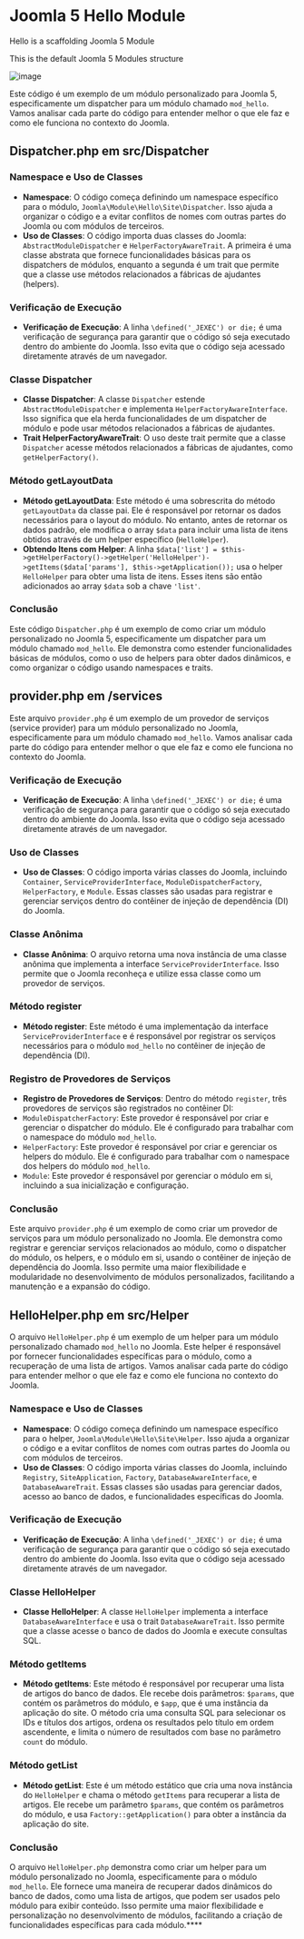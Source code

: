 # Joomla 5 Hello Module
Hello is a scaffolding Joomla 5 Module

This is the default Joomla 5 Modules structure

![image](https://github.com/uzielweb/joomla5_hello_module/assets/2349451/78f90d5f-9e97-4825-b689-f0d062e46664)

Este código é um exemplo de um módulo personalizado para Joomla 5, especificamente um dispatcher para um módulo chamado `mod_hello`. Vamos analisar cada parte do código para entender melhor o que ele faz e como ele funciona no contexto do Joomla.

## Dispatcher.php em src/Dispatcher
### Namespace e Uso de Classes

- **Namespace**: O código começa definindo um namespace específico para o módulo, `Joomla\Module\Hello\Site\Dispatcher`. Isso ajuda a organizar o código e a evitar conflitos de nomes com outras partes do Joomla ou com módulos de terceiros.
- **Uso de Classes**: O código importa duas classes do Joomla: `AbstractModuleDispatcher` e `HelperFactoryAwareTrait`. A primeira é uma classe abstrata que fornece funcionalidades básicas para os dispatchers de módulos, enquanto a segunda é um trait que permite que a classe use métodos relacionados a fábricas de ajudantes (helpers).

### Verificação de Execução

- **Verificação de Execução**: A linha `\defined('_JEXEC') or die;` é uma verificação de segurança para garantir que o código só seja executado dentro do ambiente do Joomla. Isso evita que o código seja acessado diretamente através de um navegador.

### Classe Dispatcher

- **Classe Dispatcher**: A classe `Dispatcher` estende `AbstractModuleDispatcher` e implementa `HelperFactoryAwareInterface`. Isso significa que ela herda funcionalidades de um dispatcher de módulo e pode usar métodos relacionados a fábricas de ajudantes.
- **Trait HelperFactoryAwareTrait**: O uso deste trait permite que a classe `Dispatcher` acesse métodos relacionados a fábricas de ajudantes, como `getHelperFactory()`.

### Método getLayoutData

- **Método getLayoutData**: Este método é uma sobrescrita do método `getLayoutData` da classe pai. Ele é responsável por retornar os dados necessários para o layout do módulo. No entanto, antes de retornar os dados padrão, ele modifica o array `$data` para incluir uma lista de itens obtidos através de um helper específico (`HelloHelper`).
- **Obtendo Itens com Helper**: A linha `$data['list'] = $this->getHelperFactory()->getHelper('HelloHelper')->getItems($data['params'], $this->getApplication());` usa o helper `HelloHelper` para obter uma lista de itens. Esses itens são então adicionados ao array `$data` sob a chave `'list'`.

### Conclusão

Este código  `Dispatcher.php` é um exemplo de como criar um módulo personalizado no Joomla 5, especificamente um dispatcher para um módulo chamado `mod_hello`. Ele demonstra como estender funcionalidades básicas de módulos, como o uso de helpers para obter dados dinâmicos, e como organizar o código usando namespaces e traits.

## provider.php em /services

Este arquivo `provider.php` é um exemplo de um provedor de serviços (service provider) para um módulo personalizado no Joomla, especificamente para um módulo chamado `mod_hello`. Vamos analisar cada parte do código para entender melhor o que ele faz e como ele funciona no contexto do Joomla.

### Verificação de Execução

- **Verificação de Execução**: A linha `\defined('_JEXEC') or die;` é uma verificação de segurança para garantir que o código só seja executado dentro do ambiente do Joomla. Isso evita que o código seja acessado diretamente através de um navegador.

### Uso de Classes

- **Uso de Classes**: O código importa várias classes do Joomla, incluindo `Container`, `ServiceProviderInterface`, `ModuleDispatcherFactory`, `HelperFactory`, e `Module`. Essas classes são usadas para registrar e gerenciar serviços dentro do contêiner de injeção de dependência (DI) do Joomla.

### Classe Anônima

- **Classe Anônima**: O arquivo retorna uma nova instância de uma classe anônima que implementa a interface `ServiceProviderInterface`. Isso permite que o Joomla reconheça e utilize essa classe como um provedor de serviços.

### Método register

- **Método register**: Este método é uma implementação da interface `ServiceProviderInterface` e é responsável por registrar os serviços necessários para o módulo `mod_hello` no contêiner de injeção de dependência (DI).

### Registro de Provedores de Serviços

- **Registro de Provedores de Serviços**: Dentro do método `register`, três provedores de serviços são registrados no contêiner DI:
 - `ModuleDispatcherFactory`: Este provedor é responsável por criar e gerenciar o dispatcher do módulo. Ele é configurado para trabalhar com o namespace do módulo `mod_hello`.
 - `HelperFactory`: Este provedor é responsável por criar e gerenciar os helpers do módulo. Ele é configurado para trabalhar com o namespace dos helpers do módulo `mod_hello`.
 - `Module`: Este provedor é responsável por gerenciar o módulo em si, incluindo a sua inicialização e configuração.

### Conclusão

Este arquivo `provider.php` é um exemplo de como criar um provedor de serviços para um módulo personalizado no Joomla. Ele demonstra como registrar e gerenciar serviços relacionados ao módulo, como o dispatcher do módulo, os helpers, e o módulo em si, usando o contêiner de injeção de dependência do Joomla. Isso permite uma maior flexibilidade e modularidade no desenvolvimento de módulos personalizados, facilitando a manutenção e a expansão do código.

## HelloHelper.php em src/Helper

O arquivo `HelloHelper.php` é um exemplo de um helper para um módulo personalizado chamado `mod_hello` no Joomla. Este helper é responsável por fornecer funcionalidades específicas para o módulo, como a recuperação de uma lista de artigos. Vamos analisar cada parte do código para entender melhor o que ele faz e como ele funciona no contexto do Joomla.

### Namespace e Uso de Classes

- **Namespace**: O código começa definindo um namespace específico para o helper, `Joomla\Module\Hello\Site\Helper`. Isso ajuda a organizar o código e a evitar conflitos de nomes com outras partes do Joomla ou com módulos de terceiros.
- **Uso de Classes**: O código importa várias classes do Joomla, incluindo `Registry`, `SiteApplication`, `Factory`, `DatabaseAwareInterface`, e `DatabaseAwareTrait`. Essas classes são usadas para gerenciar dados, acesso ao banco de dados, e funcionalidades específicas do Joomla.

### Verificação de Execução

- **Verificação de Execução**: A linha `\defined('_JEXEC') or die;` é uma verificação de segurança para garantir que o código só seja executado dentro do ambiente do Joomla. Isso evita que o código seja acessado diretamente através de um navegador.

### Classe HelloHelper

- **Classe HelloHelper**: A classe `HelloHelper` implementa a interface `DatabaseAwareInterface` e usa o trait `DatabaseAwareTrait`. Isso permite que a classe acesse o banco de dados do Joomla e execute consultas SQL.

### Método getItems

- **Método getItems**: Este método é responsável por recuperar uma lista de artigos do banco de dados. Ele recebe dois parâmetros: `$params`, que contém os parâmetros do módulo, e `$app`, que é uma instância da aplicação do site. O método cria uma consulta SQL para selecionar os IDs e títulos dos artigos, ordena os resultados pelo título em ordem ascendente, e limita o número de resultados com base no parâmetro `count` do módulo.

### Método getList

- **Método getList**: Este é um método estático que cria uma nova instância do `HelloHelper` e chama o método `getItems` para recuperar a lista de artigos. Ele recebe um parâmetro `$params`, que contém os parâmetros do módulo, e usa `Factory::getApplication()` para obter a instância da aplicação do site.

### Conclusão

O arquivo `HelloHelper.php` demonstra como criar um helper para um módulo personalizado no Joomla, especificamente para o módulo `mod_hello`. Ele fornece uma maneira de recuperar dados dinâmicos do banco de dados, como uma lista de artigos, que podem ser usados pelo módulo para exibir conteúdo. Isso permite uma maior flexibilidade e personalização no desenvolvimento de módulos, facilitando a criação de funcionalidades específicas para cada módulo.****


